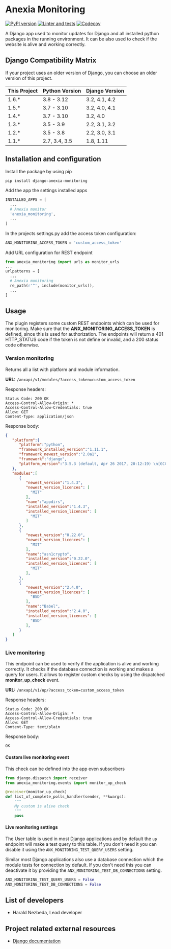Anexia Monitoring
=================

[![PyPI version](https://img.shields.io/pypi/v/django-anexia-monitoring.svg)](https://pypi.org/project/django-anexia-monitoring/)
[![Linter and tests](https://github.com/anexia-it/anexia-monitoring-django/workflows/Linter%20and%20tests/badge.svg)](https://github.com/anexia-it/anexia-monitoring-django/actions)
[![Codecov](https://img.shields.io/codecov/c/gh/anexia-it/anexia-monitoring-django)](https://codecov.io/gh/anexia-it/anexia-monitoring-django)

A Django app used to monitor updates for Django and all installed python
packages in the running environment. It can be also used to check if the
website is alive and working correctly.

Django Compatibility Matrix
---------------------------

If your project uses an older version of Django, you can choose an older version of this project.

| This Project | Python Version | Django Version |
|--------------|----------------|----------------|
| 1.6.*        | 3.8 - 3.12     | 3.2, 4.1, 4.2  |
| 1.5.*        | 3.7 - 3.10     | 3.2, 4.0, 4.1  |
| 1.4.*        | 3.7 - 3.10     | 3.2, 4.0       |
| 1.3.*        | 3.5 - 3.9      | 2.2, 3.1, 3.2  |
| 1.2.*        | 3.5 - 3.8      | 2.2, 3.0, 3.1  |
| 1.1.*        | 2.7, 3.4, 3.5  | 1.8, 1.11      |

Installation and configuration
------------------------------

Install the package by using pip

```bash
pip install django-anexia-monitoring
```

Add the app the settings installed apps

```python
INSTALLED_APPS = [
  ...
  # Anexia monitor
  'anexia_monitoring',
  ...
]
```

In the projects settings.py add the access token configuration:

```python
ANX_MONITORING_ACCESS_TOKEN = 'custom_access_token'
```

Add URL configuration for REST endpoint

```python
from anexia_monitoring import urls as monitor_urls
...
urlpatterns = [
  ...
  # Anexia monitoring
  re_path(r'^', include(monitor_urls)),
  ...
]
```

Usage
-----

The plugin registers some custom REST endpoints which can be used for
monitoring. Make sure that the **ANX\_MONITORING\_ACCESS\_TOKEN** is
defined, since this is used for authorization. The endpoints will return
a 401 HTTP\_STATUS code if the token is not define or invalid, and a 200
status code otherwise.

### Version monitoring

Returns all a list with platform and module information.

**URL:** `/anxapi/v1/modules/?access_token=custom_access_token`

Response headers:

```text
Status Code: 200 OK
Access-Control-Allow-Origin: *
Access-Control-Allow-Credentials: true
Allow: GET
Content-Type: application/json
```

Response body:

```json
{
   "platform":{
      "platform":"python",
      "framework_installed_version":"1.11.1",
      "framework_newest_version":"2.0a1",
      "framework":"django",
      "platform_version":"3.5.3 (default, Apr 26 2017, 20:12:19) \n[GCC 4.9.2]"
   },
   "modules":[
      {
         "newest_version":"1.4.3",
         "newest_version_licences": [
           "MIT"
         ],
         "name":"appdirs",
         "installed_version":"1.4.3",
         "installed_version_licences": [
           "MIT"
         ]
      },
      {
         "newest_version":"0.22.0",
         "newest_version_licences": [
           "MIT"
         ],
         "name":"asn1crypto",
         "installed_version":"0.22.0",
         "installed_version_licences": [
           "MIT"
         ],
      },
      {
         "newest_version":"2.4.0",
         "newest_version_licences": [
           "BSD"
         ],
         "name":"Babel",
         "installed_version":"2.4.0",
         "installed_version_licences": [
           "BSD"
         ],
      }
   ]
}
```

### Live monitoring

This endpoint can be used to verify if the application is alive and
working correctly. It checks if the database connection is working and
makes a query for users. It allows to register custom checks by using
the dispatched **monitor\_up\_check** event.

**URL:** `/anxapi/v1/up/?access_token=custom_access_token`

Response headers:

```text
Status Code: 200 OK
Access-Control-Allow-Origin: *
Access-Control-Allow-Credentials: true
Allow: GET
Content-Type: text/plain
```

Response body:

```text
OK
```

#### Custom live monitoring event

This check can be defined into the app even subscribers

```python
from django.dispatch import receiver
from anexia_monitoring.events import monitor_up_check

@receiver(monitor_up_check)
def list_of_complete_polls_handler(sender, **kwargs):
    """
    My custom is alive check
    """
    pass
```

#### Live monitoring settings

The User table is used in most Django applications and by default the `up` endpoint will make a test query to this
table. If you don't need it you can disable it using the `ANX_MONITORING_TEST_QUERY_USERS` setting.

Similar most Django applications also use a database connection which the module tests for connection by default.
If you don't need this you can deactivate it by providing the `ANX_MONITORING_TEST_DB_CONNECTIONS` setting.

```python
ANX_MONITORING_TEST_QUERY_USERS = False
ANX_MONITORING_TEST_DB_CONNECTIONS = False
```

List of developers
------------------

-   Harald Nezbeda, Lead developer

Project related external resources
----------------------------------

-   [Django documentation](https://docs.djangoproject.com/en/2.2/)
